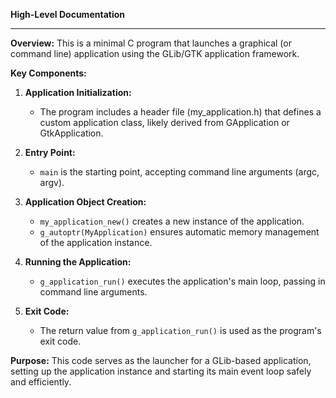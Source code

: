 **High-Level Documentation**

---

**Overview:**
This is a minimal C program that launches a graphical (or command line) application using the GLib/GTK application framework.

**Key Components:**

1. **Application Initialization:**
   - The program includes a header file (my_application.h) that defines a custom application class, likely derived from GApplication or GtkApplication.

2. **Entry Point:**
   - `main` is the starting point, accepting command line arguments (argc, argv).

3. **Application Object Creation:**
   - `my_application_new()` creates a new instance of the application.
   - `g_autoptr(MyApplication)` ensures automatic memory management of the application instance.

4. **Running the Application:**
   - `g_application_run()` executes the application's main loop, passing in command line arguments.

5. **Exit Code:**
   - The return value from `g_application_run()` is used as the program's exit code.

**Purpose:**
This code serves as the launcher for a GLib-based application, setting up the application instance and starting its main event loop safely and efficiently.